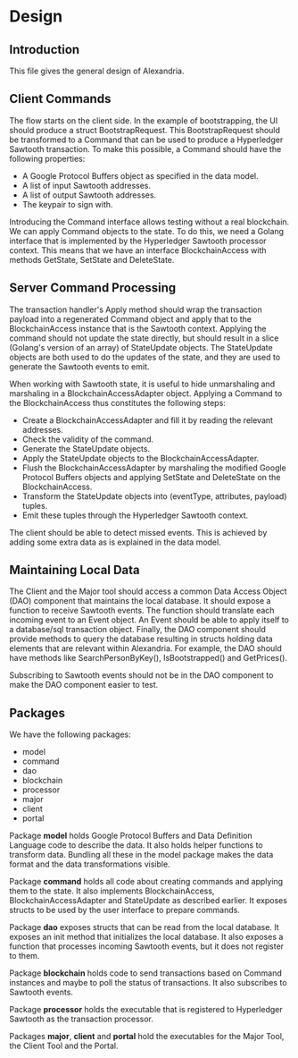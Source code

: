# Design

## Introduction

This file gives the general design of Alexandria.

## Client Commands

The flow starts on the client side. In the example of bootstrapping, the UI should produce a struct BootstrapRequest. This BootstrapRequest should be transformed to a Command that can be used to produce a Hyperledger Sawtooth transaction. To make this possible, a Command should have the following properties:

* A Google Protocol Buffers object as specified in the data model.
* A list of input Sawtooth addresses.
* A list of output Sawtooth addresses.
* The keypair to sign with.

Introducing the Command interface allows testing without a real blockchain. We can apply Command objects to the state. To do this, we need a Golang interface that is implemented by the Hyperledger Sawtooth processor context. This means that we have an interface BlockchainAccess with methods GetState, SetState and DeleteState.

## Server Command Processing

The transaction handler's Apply method should wrap the transaction payload into a regenerated Command object and apply that to the BlockchainAccess instance that is the Sawtooth context. Applying the command should not update the state directly, but should result in a slice (Golang's version of an array) of StateUpdate objects. The StateUpdate objects are both used to do the updates of the state, and they are used to generate the Sawtooth events to emit.

When working with Sawtooth state, it is useful to hide unmarshaling and marshaling in a BlockchainAccessAdapter object. Applying a Command to the BlockchainAccess thus constitutes the following steps:

* Create a BlockchainAccessAdapter and fill it by reading the relevant addresses.
* Check the validity of the command.
* Generate the StateUpdate objects.
* Apply the StateUpdate objects to the BlockchainAccessAdapter.
* Flush the BlockchainAccessAdapter by marshaling the modified Google Protocol Buffers objects and applying SetState and DeleteState on the BlockchainAccess.
* Transform the StateUpdate objects into (eventType, attributes, payload) tuples.
* Emit these tuples through the Hyperledger Sawtooth context.

The client should be able to detect missed events. This is achieved by adding some extra data as is explained in the data model.

## Maintaining Local Data

The Client and the Major tool should access a common Data Access Object (DAO) component that maintains the local database. It should expose a function to receive Sawtooth events. The function should translate each incoming event to an Event object. An Event should be able to apply itself to a database/sql transaction object. Finally, the DAO component should provide methods to query the database resulting in structs holding data elements that are relevant within Alexandria. For example, the DAO should have methods like SearchPersonByKey(), IsBootstrapped() and GetPrices().

Subscribing to Sawtooth events should not be in the DAO component to make the DAO component easier to test.

## Packages

We have the following packages:

* model
* command
* dao
* blockchain
* processor
* major
* client
* portal

Package **model** holds Google Protocol Buffers and Data Definition Language code to describe the data. It also holds helper functions to transform data. Bundling all these in the model package makes the data format and the data transformations visible.

Package **command** holds all code about creating commands and applying them to the state. It also implements BlockchainAccess, BlockchainAccessAdapter and StateUpdate as described earlier. It exposes structs to be used by the user interface to prepare commands.

Package **dao** exposes structs that can be read from the local database. It exposes an init method that initializes the local database. It also exposes a function that processes incoming Sawtooth events, but it does not register to them.

Package **blockchain** holds code to send transactions based on Command instances and maybe to poll the status of transactions. It also subscribes to Sawtooth events.

Package **processor** holds the executable that is registered to Hyperledger Sawtooth as the transaction processor.

Packages **major**, **client** and **portal** hold the executables for the Major Tool, the Client Tool and the Portal.
